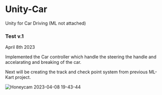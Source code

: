 # Unity-Car
Unity for Car Driving (ML not attached)

<h3> Test v.1</h3>
 April 8th 2023 
 
Implemented the Car controller which handle the steering the handle and accelarating and breaking of the car. 

Next will be creating the track and check point system from previous ML-Kart project.


![Honeycam 2023-04-08 19-43-44](https://user-images.githubusercontent.com/54969114/230747072-8f3bbc68-3fbd-4d44-9738-9bfe7c196b5e.gif)
